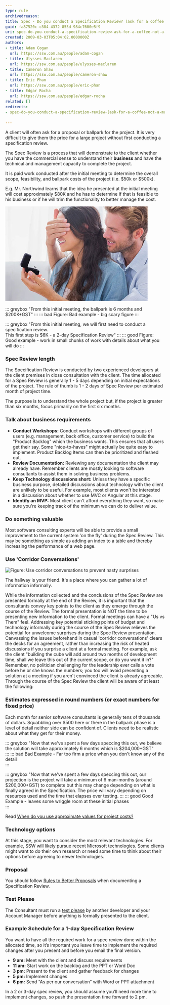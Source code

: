 ```yaml
---
type: rule
archivedreason: 
title: Spec - Do you conduct a Specification Review? (ask for a coffee not a marriage)
guid: fa87520c-c384-4372-855d-984c7600e5f9
uri: spec-do-you-conduct-a-specification-review-ask-for-a-coffee-not-a-marriage
created: 2009-03-03T05:04:02.0000000Z
authors:
- title: Adam Cogan
  url: https://ssw.com.au/people/adam-cogan
- title: Ulysses Maclaren
  url: https://ssw.com.au/people/ulysses-maclaren
- title: Cameron Shaw
  url: https://ssw.com.au/people/cameron-shaw
- title: Eric Phan
  url: https://ssw.com.au/people/eric-phan
- title: Edgar Rocha
  url: https://ssw.com.au/people/edgar-rocha
related: []
redirects:
- spec-do-you-conduct-a-specification-review-(ask-for-a-coffee-not-a-marriage)

---
```


A client will often ask for a proposal or ballpark for the project. It is very difficult to give them the price for a large project without first conducting a specification review. 

The Spec Review is a process that will demonstrate to the client whether you have the commercial sense to understand their **business** and have the technical and management capacity to complete the project.

It is paid work conducted after the initial meeting to determine the overall scope, feasibility, and ballpark costs of the project (i.e. $50k or $500k).  

E.g. Mr. Northwind learns that the idea he presented at the initial meeting will cost approximately $80K and he has to determine if that is feasible to his business or if he will trim the functionality to better manage the cost.

<!--endintro-->

![Figure: A ballpark or proposal should start small and not be a big commitment](proposal.jpg)  

::: greybox
"From this initial meeting, the ballpark is 6 months and $200K+GST"
:::
::: bad
Figure: Bad example - big scary figure
:::

::: greybox
"From this initial meeting, we will first need to conduct a specification review.  
This first step is $6K - a 2-day Specification Review"
:::
::: good
Figure: Good example - work in small chunks of work with details about what you will do
:::

### Spec Review length

The Specification Review is conducted by two experienced developers at the client premises in close consultation with the client. The time allocated for a Spec Review is generally 1 - 5 days depending on initial expectations of the project. The rule of thumb is 1 - 2 days of Spec Review per estimated month of project time.

The purpose is to understand the whole project but, if the project is greater than six months, focus primarily on the first six months.

### Talk about business requirements

* **Conduct Workshops:** Conduct workshops with different groups of users (e.g. management, back office, customer service) to build the "Product Backlog" which the business wants. This ensures that all users get their say. Some "nice-to-haves" might actually be quite easy to implement. Product Backlog Items can then be prioritized and fleshed out.
* **Review Documentation:** Reviewing any documentation the client may already have. Remember clients are mostly looking to software consultants to assist them in solving business problems.
* **Keep Technology discussions short:** Unless they have a specific business purpose, detailed discussions about technology with the client are unlikely to be useful. For example, most clients won't be interested in a discussion about whether to use MVC or Angular at this stage.
* **Identify an MVP:** Most client can't afford everything they want, so make sure you're keeping track of the minimum we can do to deliver value.

### Do something valuable 

Most software consulting experts will be able to provide a small improvement to the current system 'on the fly' during the Spec Review. This may be something as simple as adding an index to a table and thereby increasing the performance of a web page.

### Use 'Corridor Conversations'

![Figure: Use corridor conversations to prevent nasty surprises](ProjectManagement\_Suprise.jpg)  

The hallway is your friend. It's a place where you can gather a lot of information informally.

While the information collected and the conclusions of the Spec Review are presented formally at the end of the Review, it is important that the consultants convey key points to the client as they emerge through the course of the Review. The formal presentation is NOT the time to be presenting new information to the client. Formal meetings can have a "Us vs Them" feel. Addressing key potential sticking points of budget and technology informally during the course of the Spec Review relieves the potential for unwelcome surprises during the Spec Review presentation. Canvassing the issues beforehand in casual 'corridor conversations' clears the decks for an agreement, rather than increasing the risk of heated discussions if you surprise a client at a formal meeting. For example, ask the client "building the cube will add around two months of development time, shall we leave this out of the current scope, or do you want it in?" Remember, no politician challenging for the leadership ever calls a vote before he or she knows the numbers; you too will avoid presenting a solution at a meeting if you aren't convinced the client is already agreeable. Through the course of the Spec Review the client will be aware of at least the following:

### Estimates expressed in round numbers (or exact numbers for fixed price)

Each month for senior software consultants is generally tens of thousands of dollars. Squabbling over $500 here or there in the ballpark phase is a level of detail neither side can be confident of. Clients need to be realistic about what they get for their money.

::: greybox
"Now that we've spent a few days speccing this out, we believe the solution will take approximately 6 months which is $204,000+GST"  
:::
::: bad
Bad Example - Far too firm a price when you don't know any of the detail  
:::

::: greybox
"Now that we've spent a few days speccing this out, our projection is the project will take a minimum of 6 man-months (around $200,000+GST) to complete but this may change depending on what is finally agreed in the Specification. The price will vary depending on resources used and the time that elapses over testing. 
:::
::: good
Good Example - leaves some wriggle room at these initial phases  
:::

Read [When do you use approximate values for project costs?](/spec-do-you-know-how-to-give-the-customer-a-ballpark)

### Technology options

At this stage, you want to consider the most relevant technologies. For example, SSW will likely pursue recent Microsoft technologies. Some clients might want to do their own research or need some time to think about their options before agreeing to newer technologies.

### Proposal 

You should follow [Rules to Better Proposals](/rules-to-better-proposals) when documenting a Specification Review.

### Test Please

The Consultant must run a [test please](/conduct-a-test-please-internally-and-then-with-the-client) by another developer and your Account Manager before anything is formally presented to the client.

### Example Schedule for a 1-day Specification Review

You want to have all the required work for a spec review done within the allocated time, so it’s important you leave time to implement the required changes after you present and before you email the final version.

* **9 am:** Meet with the client and discuss requirements
* **11 am:** Start work on the backlog and the PPT or Word Doc
* **3 pm:** Present to the client and gather feedback for changes
* **5 pm:** Implement changes
* **6 pm:** Send “As per our conversation” with Word or PPT attachment

In a 2 or 3-day spec review, you should assume you’ll need more time to implement changes, so push the presentation time forward to 2 pm.
